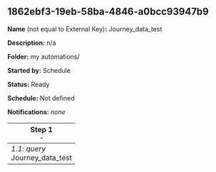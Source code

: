 ## 1862ebf3-19eb-58ba-4846-a0bcc93947b9

**Name** (not equal to External Key)**:** Journey_data_test

**Description:** n/a

**Folder:** my automations/

**Started by:** Schedule

**Status:** Ready

**Schedule:** Not defined

**Notifications:** _none_


| Step 1<br>_<small>-</small>_ |
| --- |
| _1.1: query_<br>Journey_data_test |

